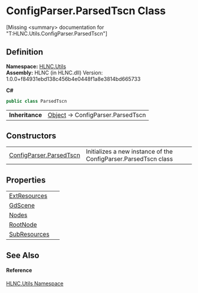 # ConfigParser.ParsedTscn Class


\[Missing &lt;summary&gt; documentation for "T:HLNC.Utils.ConfigParser.ParsedTscn"\]



## Definition
**Namespace:** <a href="N_HLNC_Utils">HLNC.Utils</a>  
**Assembly:** HLNC (in HLNC.dll) Version: 1.0.0+f84931ebd138c456b4e0448f1a8e3814bd665733

**C#**
``` C#
public class ParsedTscn
```

<table><tr><td><strong>Inheritance</strong></td><td><a href="https://learn.microsoft.com/dotnet/api/system.object" target="_blank" rel="noopener noreferrer">Object</a>  →  ConfigParser.ParsedTscn</td></tr>
</table>



## Constructors
<table>
<tr>
<td><a href="M_HLNC_Utils_ConfigParser_ParsedTscn__ctor">ConfigParser.ParsedTscn</a></td>
<td>Initializes a new instance of the ConfigParser.ParsedTscn class</td></tr>
</table>

## Properties
<table>
<tr>
<td><a href="P_HLNC_Utils_ConfigParser_ParsedTscn_ExtResources">ExtResources</a></td>
<td> </td></tr>
<tr>
<td><a href="P_HLNC_Utils_ConfigParser_ParsedTscn_GdScene">GdScene</a></td>
<td> </td></tr>
<tr>
<td><a href="P_HLNC_Utils_ConfigParser_ParsedTscn_Nodes">Nodes</a></td>
<td> </td></tr>
<tr>
<td><a href="P_HLNC_Utils_ConfigParser_ParsedTscn_RootNode">RootNode</a></td>
<td> </td></tr>
<tr>
<td><a href="P_HLNC_Utils_ConfigParser_ParsedTscn_SubResources">SubResources</a></td>
<td> </td></tr>
</table>

## See Also


#### Reference
<a href="N_HLNC_Utils">HLNC.Utils Namespace</a>  
